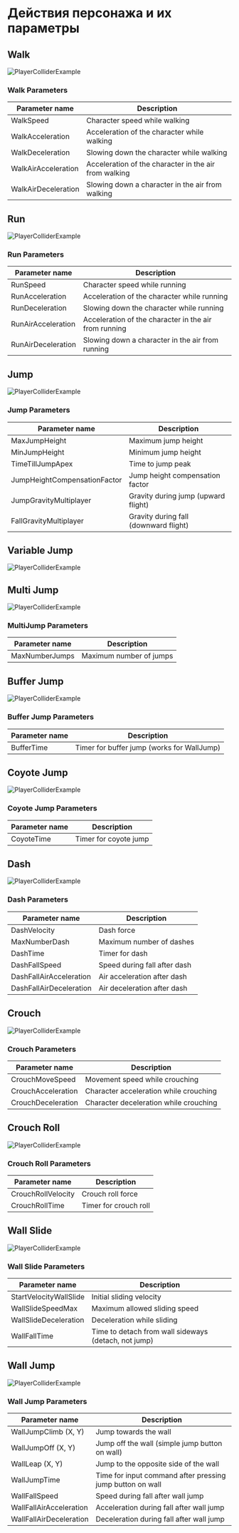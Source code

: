 # Действия персонажа и их параметры

## Walk

[//]: # (![PlayerColliderExample]&#40;Assets/ForGithub/640_360_25frames/1_Walk.gif&#41;)
[//]: # (<img src="Assets/ForGithub/640_360_25frames/1_Walk.gif" alt="Walk">)

![PlayerColliderExample](Assets/ForGithub/640_360_25frames/1_Walk.gif)

### Walk Parameters


| Parameter name      	| Description                                           	|
|---------------------	|-------------------------------------------------------	|
| WalkSpeed           	| Character speed while walking                         	|
| WalkAcceleration    	| Acceleration of the character while walking           	|
| WalkDeceleration    	| Slowing down the character while walking              	|
| WalkAirAcceleration 	| Acceleration of the character in the air from walking 	|
| WalkAirDeceleration 	| Slowing down a character in the air from walking      	|


## Run

![PlayerColliderExample](Assets/ForGithub/640_360_25frames/2_Run.gif)

### Run Parameters

| Parameter name        | Description                                           |
|-----------------------|-------------------------------------------------------|
| RunSpeed              | Character speed while running                         |
| RunAcceleration       | Acceleration of the character while running           |
| RunDeceleration       | Slowing down the character while running              |
| RunAirAcceleration    | Acceleration of the character in the air from running |
| RunAirDeceleration    | Slowing down a character in the air from running      |

## Jump 

![PlayerColliderExample](Assets/ForGithub/640_360_25frames/3_Jump.gif)


### Jump Parameters

| Parameter name                | Description                                    |
|-------------------------------|------------------------------------------------|
| MaxJumpHeight                 | Maximum jump height                            |
| MinJumpHeight                 | Minimum jump height                            |
| TimeTillJumpApex              | Time to jump peak                              |
| JumpHeightCompensationFactor  | Jump height compensation factor                |
| JumpGravityMultiplayer        | Gravity during jump (upward flight)           |
| FallGravityMultiplayer        | Gravity during fall (downward flight)         |

## Variable Jump 

![PlayerColliderExample](Assets/ForGithub/640_360_25frames/4_VariableJump.gif)

## Multi Jump

![PlayerColliderExample](Assets/ForGithub/640_360_25frames/5_MultiJump.gif)

### MultiJump Parameters

| Parameter name    | Description                    |
|-------------------|--------------------------------|
| MaxNumberJumps    | Maximum number of jumps        |


## Buffer Jump

![PlayerColliderExample](Assets/ForGithub/640_360_25frames/6_BufferJump.gif)

### Buffer Jump Parameters

| Parameter name    | Description                                              |
|-------------------|----------------------------------------------------------|
| BufferTime        | Timer for buffer jump (works for WallJump)              |

## Coyote Jump

![PlayerColliderExample](Assets/ForGithub/640_360_25frames/7_CoyoteJump.gif)

### Coyote Jump Parameters

| Parameter name    | Description                    |
|-------------------|--------------------------------|
| CoyoteTime        | Timer for coyote jump          |

## Dash

![PlayerColliderExample](Assets/ForGithub/640_360_25frames/8_Dash.gif)

### Dash Parameters

| Parameter name              | Description                                    |
|-----------------------------|------------------------------------------------|
| DashVelocity                | Dash force                                     |
| MaxNumberDash               | Maximum number of dashes                       |
| DashTime                    | Timer for dash                                 |
| DashFallSpeed               | Speed during fall after dash                  |
| DashFallAirAcceleration     | Air acceleration after dash                   |
| DashFallAirDeceleration     | Air deceleration after dash                   |

## Crouch

![PlayerColliderExample](Assets/ForGithub/640_360_25frames/9_Crouch.gif)

### Crouch Parameters

| Parameter name         | Description                                    |
|------------------------|------------------------------------------------|
| CrouchMoveSpeed        | Movement speed while crouching                 |
| CrouchAcceleration     | Character acceleration while crouching         |
| CrouchDeceleration     | Character deceleration while crouching         |

## Crouch Roll

![PlayerColliderExample](Assets/ForGithub/640_360_25frames/10_CrouchRoll.gif)

### Crouch Roll Parameters

| Parameter name         | Description                    |
|------------------------|--------------------------------|
| CrouchRollVelocity     | Crouch roll force              |
| CrouchRollTime         | Timer for crouch roll          |

## Wall Slide

![PlayerColliderExample](Assets/ForGithub/640_360_25frames/11_JumpSlide.gif)

### Wall Slide Parameters

| Parameter name            | Description                                                          |
|---------------------------|----------------------------------------------------------------------|
| StartVelocityWallSlide    | Initial sliding velocity                                             |
| WallSlideSpeedMax         | Maximum allowed sliding speed                                        |
| WallSlideDeceleration     | Deceleration while sliding                                           |
| WallFallTime              | Time to detach from wall sideways (detach, not jump)               |

## Wall Jump

![PlayerColliderExample](Assets/ForGithub/640_360_25frames/12_WallJump.gif)

### Wall Jump Parameters

| Parameter name              | Description                                                |
|-----------------------------|-------------------------------------------------------------|
| WallJumpClimb (X, Y)        | Jump towards the wall                                      |
| WallJumpOff (X, Y)          | Jump off the wall (simple jump button on wall)           |
| WallLeap (X, Y)             | Jump to the opposite side of the wall                     |
| WallJumpTime                | Time for input command after pressing jump button on wall |
| WallFallSpeed               | Speed during fall after wall jump                         |
| WallFallAirAcceleration     | Acceleration during fall after wall jump                  |
| WallFallAirDeceleration     | Deceleration during fall after wall jump                  |
















